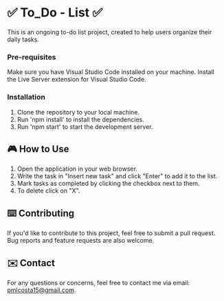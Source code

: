 # ✅ To_Do - List ✅

This is an ongoing to-do list project, created to help users organize their daily tasks.

### Pre-requisites

Make sure you have Visual Studio Code installed on your machine.
Install the Live Server extension for Visual Studio Code.

### Installation

1. Clone the repository to your local machine.
2. Run 'npm install' to install the dependencies.
3. Run 'npm start' to start the development server.

## 🎮 How to Use

1. Open the application in your web browser.
2. Write the task in "Insert new task" and click "Enter" to add it to the list.
3. Mark tasks as completed by clicking the checkbox next to them.
4. To delete click on "X".

## ⌨️ Contributing

If you'd like to contribute to this project, feel free to submit a pull request. Bug reports and feature requests are also welcome.

## ✉️ Contact

For any questions or concerns, feel free to contact me via email: pmlcosta15@gmail.com.
